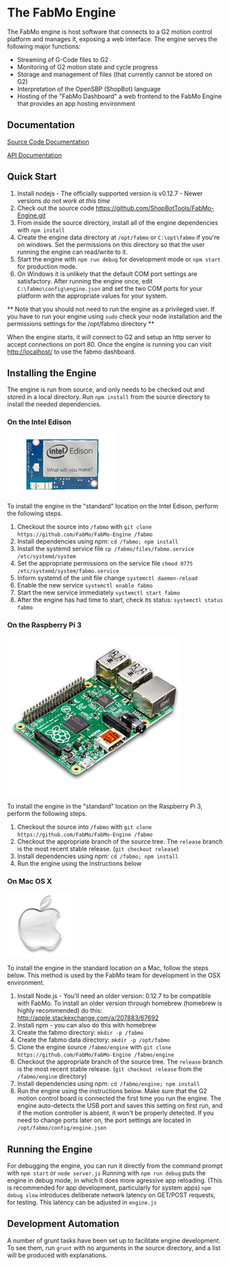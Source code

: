 # The FabMo Engine
The FabMo engine is host software that connects to a G2 motion control platform and manages it, exposing a web interface.  The engine serves the following major functions:


* Streaming of G-Code files to G2
* Monitoring of G2 motion state and cycle progress
* Storage and management of files (that currently cannot be stored on G2)
* Interpretation of the OpenSBP (ShopBot) language
* Hosting of the "FabMo Dashboard" a web frontend to the FabMo Engine that provides an app hosting environment

## Documentation
[Source Code Documentation](http://fabmo.github.io/FabMo-Engine/)

[API Documentation](http://fabmo.github.io/FabMo-Engine/api)

## Quick Start
1. Install nodejs - The officially supported version is v0.12.7  - Newer versions *do not work at this time*
1. Check out the source code https://github.com/ShopBotTools/FabMo-Engine.git
1. From inside the source directory, install all of the engine dependencies with `npm install`
1. Create the engine data directory at `/opt/fabmo` or `C:\opt\fabmo` if you're on windows.  Set the permissions on this directory so that the user running the engine can read/write to it.
1. Start the engine with `npm run debug` for development mode or `npm start` for production mode.
1. On Windows it is unlikely that the default COM port settings are satisfactory.  After running the engine once, edit `C:\fabmo\config\engine.json` and set the two COM ports for your platform with the appropriate values for your system.

** Note that you should not need to run the engine as a privileged user.  If you have to run your engine using `sudo` check your node installation and the permissions settings for the /opt/fabmo directory **

When the engine starts, it will connect to G2 and setup an http server to accept connections on port 80.  Once the engine is running you can visit [http://localhost/](http://localhost/) to use the fabmo dashboard.

## Installing the Engine
The engine is run from source, and only needs to be checked out and stored in a local directory.  Run `npm install` from the source directory to install the needed dependencies.

### On the Intel Edison

![Intel Edison](/doc/intel_edison.jpg)

To install the engine in the "standard" location on the Intel Edison, perform the following steps.

1. Checkout the source into `/fabmo` with `git clone https://github.com/FabMo/FabMo-Engine /fabmo`
2. Install dependencies using npm: `cd /fabmo; npm install`
3. Install the systemd service file `cp /fabmo/files/fabmo.service /etc/systemd/system`
4. Set the appropriate permissions on the service file `chmod 0775 /etc/systemd/system/fabmo.service`
5. Inform systemd of the unit file change `systemctl daemon-reload`
6. Enable the new service `systemctl enable fabmo`
7. Start the new service immediately `systemctl start fabmo`
8. After the engine has had time to start, check its status: `systemctl status fabmo`

### On the Raspberry Pi 3

![Raspberry Pi](/doc/raspi.png)

To install the engine in the "standard" location on the Raspberry Pi 3, perform the following steps.

1. Checkout the source into `/fabmo` with `git clone https://github.com/FabMo/FabMo-Engine /fabmo`
2. Checkout the appropriate branch of the source tree.  The `release` branch is the most recent stable release.  (`git checkout release`)
3. Install dependencies using npm: `cd /fabmo; npm install`
4. Run the engine using the instructions below

### On Mac OS X

![Apple Logo](/doc/apple_logo.gif)

To install the engine in the standard location on a Mac, follow the steps below.  This method is used by the FabMo team for development in the OSX environment.

1. Install Node.js - You'll need an older version: 0.12.7 to be compatible with FabMo.  To install an older version through homebrew (homebrew is highly recommended) do this: http://apple.stackexchange.com/a/207883/67692
2. Install npm - you can also do this with homebrew
3. Create the fabmo directory: `mkdir -p /fabmo`
4. Create the fabmo data directory: `mkdir -p /opt/fabmo`
2. Clone the engine source `/fabmo/engine` with `git clone https://github.com/FabMo/FabMo-Engine /fabmo/engine`
2. Checkout the appropriate branch of the source tree.  The `release` branch is the most recent stable release.  (`git checkout release` from the `/fabmo/engine` directory)
3. Install dependencies using npm: `cd /fabmo/engine; npm install`
4. Run the engine using the instructions below.  Make sure that the G2 motion control board is connected the first time you run the engine.  The engine auto-detects the USB port and saves this setting on first run, and if the motion controller is absent, it won't be properly detected.  If you need to change ports later on, the port settings are located in `/opt/fabmo/config/engine.json`

## Running the Engine
For debugging the engine, you can run it directly from the command prompt with `npm start` or `node server.js`  Running with `npm run debug` puts the engine in debug mode, in which it does more agressive app reloading.  (This is recommended for app development, particularly for system apps)  `npm debug slow` introduces deliberate network latency on GET/POST requests, for testing.  This latency can be adjusted in `engine.js`

## Development Automation
A number of grunt tasks have been set up to facilitate engine development.  To see them, run `grunt` with no arguments in the source directory, and a list will be produced with explanations.
